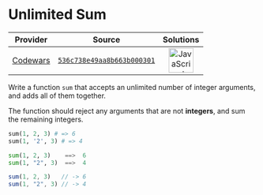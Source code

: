 [_metadata_:generated]: - "true"

# Unlimited Sum

<!-- INFO TABLE BEGIN -->

| Provider                                        | Source                                                                               | Solutions                                                                                                                                                    |
| :---------------------------------------------: | :----------------------------------------------------------------------------------: | :----------------------------------------------------------------------------------------------------------------------------------------------------------: |
| [Codewars](../../../docs/providers/Codewars.md) | [`536c738e49aa8b663b000301`](https://www.codewars.com/kata/536c738e49aa8b663b000301) | [<img src="https://res.cloudinary.com/rascaltwo/image/upload/v1631924076/javascript_ehszr7.svg" alt="JavaScript" title="JavaScript" width="50" />](solve.js) |

<!-- INFO TABLE END -->

Write a function `sum` that accepts an unlimited number of integer arguments, and adds all of them together.

The function should reject any arguments that are not **integers**, and sum the remaining integers.

```ruby
sum(1, 2, 3) # => 6
sum(1, '2', 3) # => 4
```
```python
sum(1, 2, 3)    ==>  6
sum(1, "2", 3)  ==>  4
```
```javascript
sum(1, 2, 3)   // -> 6
sum(1, "2", 3) // -> 4
```
